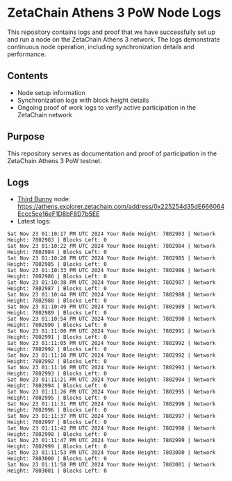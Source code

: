 # ZetaChain Athens 3 PoW Node Logs
This repository contains logs and proof that we have successfully set up and run a node on the ZetaChain Athens 3 network. The logs demonstrate continuous node operation, including synchronization details and performance.

## Contents
- Node setup information
- Synchronization logs with block height details
- Ongoing proof of work logs to verify active participation in the ZetaChain network

## Purpose
This repository serves as documentation and proof of participation in the ZetaChain Athens 3 PoW testnet.

## Logs

- [Third Bunny](https://thirdbunny.xyz/) node: https://athens.explorer.zetachain.com/address/0x225254d35dE666064Eccc5ce16eF1D8bF8D7b5EE
- Latest logs:
```
Sat Nov 23 01:10:17 PM UTC 2024 Your Node Height: 7802983 | Network Height: 7802983 | Blocks Left: 0
Sat Nov 23 01:10:22 PM UTC 2024 Your Node Height: 7802984 | Network Height: 7802984 | Blocks Left: 0
Sat Nov 23 01:10:28 PM UTC 2024 Your Node Height: 7802985 | Network Height: 7802985 | Blocks Left: 0
Sat Nov 23 01:10:33 PM UTC 2024 Your Node Height: 7802986 | Network Height: 7802986 | Blocks Left: 0
Sat Nov 23 01:10:38 PM UTC 2024 Your Node Height: 7802987 | Network Height: 7802987 | Blocks Left: 0
Sat Nov 23 01:10:44 PM UTC 2024 Your Node Height: 7802988 | Network Height: 7802988 | Blocks Left: 0
Sat Nov 23 01:10:49 PM UTC 2024 Your Node Height: 7802989 | Network Height: 7802989 | Blocks Left: 0
Sat Nov 23 01:10:54 PM UTC 2024 Your Node Height: 7802990 | Network Height: 7802990 | Blocks Left: 0
Sat Nov 23 01:11:00 PM UTC 2024 Your Node Height: 7802991 | Network Height: 7802991 | Blocks Left: 0
Sat Nov 23 01:11:05 PM UTC 2024 Your Node Height: 7802992 | Network Height: 7802992 | Blocks Left: 0
Sat Nov 23 01:11:10 PM UTC 2024 Your Node Height: 7802992 | Network Height: 7802992 | Blocks Left: 0
Sat Nov 23 01:11:16 PM UTC 2024 Your Node Height: 7802993 | Network Height: 7802993 | Blocks Left: 0
Sat Nov 23 01:11:21 PM UTC 2024 Your Node Height: 7802994 | Network Height: 7802994 | Blocks Left: 0
Sat Nov 23 01:11:26 PM UTC 2024 Your Node Height: 7802995 | Network Height: 7802995 | Blocks Left: 0
Sat Nov 23 01:11:31 PM UTC 2024 Your Node Height: 7802996 | Network Height: 7802996 | Blocks Left: 0
Sat Nov 23 01:11:37 PM UTC 2024 Your Node Height: 7802997 | Network Height: 7802997 | Blocks Left: 0
Sat Nov 23 01:11:42 PM UTC 2024 Your Node Height: 7802998 | Network Height: 7802998 | Blocks Left: 0
Sat Nov 23 01:11:47 PM UTC 2024 Your Node Height: 7802999 | Network Height: 7802999 | Blocks Left: 0
Sat Nov 23 01:11:53 PM UTC 2024 Your Node Height: 7803000 | Network Height: 7803000 | Blocks Left: 0
Sat Nov 23 01:11:58 PM UTC 2024 Your Node Height: 7803001 | Network Height: 7803001 | Blocks Left: 0
```

